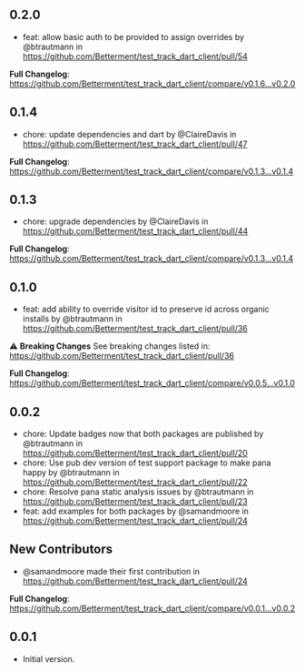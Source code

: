 ## 0.2.0

* feat: allow basic auth to be provided to assign overrides by @btrautmann in https://github.com/Betterment/test_track_dart_client/pull/54


**Full Changelog**: https://github.com/Betterment/test_track_dart_client/compare/v0.1.6...v0.2.0

## 0.1.4

* chore: update dependencies and dart by @ClaireDavis in https://github.com/Betterment/test_track_dart_client/pull/47


**Full Changelog**: https://github.com/Betterment/test_track_dart_client/compare/v0.1.3...v0.1.4

## 0.1.3

* chore: upgrade dependencies by @ClaireDavis in https://github.com/Betterment/test_track_dart_client/pull/44

**Full Changelog**: https://github.com/Betterment/test_track_dart_client/compare/v0.1.3...v0.1.4

## 0.1.0
* feat: add ability to override visitor id to preserve id across organic installs by @btrautmann in https://github.com/Betterment/test_track_dart_client/pull/36

:warning: **Breaking Changes**
See breaking changes listed in: https://github.com/Betterment/test_track_dart_client/pull/36

**Full Changelog**: https://github.com/Betterment/test_track_dart_client/compare/v0.0.5...v0.1.0

## 0.0.2

* chore: Update badges now that both packages are published by @btrautmann in https://github.com/Betterment/test_track_dart_client/pull/20
* chore: Use pub dev version of test support package to make pana happy by @btrautmann in https://github.com/Betterment/test_track_dart_client/pull/22
* chore: Resolve pana static analysis issues by @btrautmann in https://github.com/Betterment/test_track_dart_client/pull/23
* feat: add examples for both packages by @samandmoore in https://github.com/Betterment/test_track_dart_client/pull/24

## New Contributors
* @samandmoore made their first contribution in https://github.com/Betterment/test_track_dart_client/pull/24

**Full Changelog**: https://github.com/Betterment/test_track_dart_client/compare/v0.0.1...v0.0.2

## 0.0.1

- Initial version.
